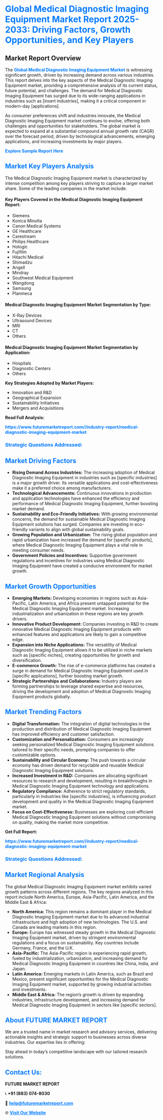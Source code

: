 <h1 style="color: #007BFF;">Global Medical Diagnostic Imaging Equipment Market Report 2025-2033: Driving Factors, Growth Opportunities, and Key Players</h1>

<section id="overview">
<h2>Market Report Overview</h2>
<p>The <a href="https://www.futuremarketreport.com//industry-report/medical-diagnostic-imaging-equipment-market" style="color: #007BFF; text-decoration: none;"><strong>Global Medical Diagnostic Imaging Equipment Market</strong></a> is witnessing significant growth, driven by increasing demand across various industries. This report delves into the key aspects of the Medical Diagnostic Imaging Equipment market, providing a comprehensive analysis of its current status, future potential, and challenges. The demand for Medical Diagnostic Imaging Equipment has surged due to its wide-ranging applications in industries such as [insert industries], making it a critical component in modern-day [applications].</p>
<p>As consumer preferences shift and industries innovate, the Medical Diagnostic Imaging Equipment market continues to evolve, offering both challenges and opportunities for stakeholders. The global market is expected to expand at a substantial compound annual growth rate (CAGR) over the forecast period, driven by technological advancements, emerging applications, and increasing investments by major players.</p>
</section>

<section id="overview">
<p><a href="https://www.futuremarketreport.com//request-sample/reportId=78879" style="color: #007BFF; text-decoration: none;"><strong>Explore Sample Report Here</strong></a></p>
</section>

<section id="key-players">
<h2 style="color: #007BFF;">Market Key Players Analysis</h2>
<p>The Medical Diagnostic Imaging Equipment market is characterized by intense competition among key players striving to capture a larger market share. Some of the leading companies in the market include:</p>
<h4>Key Players Covered in the Medical Diagnostic Imaging Equipment Report:</h4>
<ul><li>Siemens</li><li>Konica Minolta</li><li>Canon Medical Systems</li><li>GE Healthcare</li><li>Carestream</li><li>Philips Healthcare</li><li>Hologic</li><li>Fujifilm</li><li>Hitachi Medical</li><li>Shimadzu</li><li>Angell</li><li>Mindray</li><li>Southwest Medical Equipment</li><li>Wangdong</li><li>Samsung</li><li>Planmeca</li></ul>
<h4>Medical Diagnostic Imaging Equipment Market Segmentation by Type:</h4>
<ul><li>X-Ray Devices</li><li>Ultrasound Devices</li><li>MRI</li><li>CT</li><li>Others</li></ul>

<h4>Medical Diagnostic Imaging Equipment Market Segmentation by Application:</h4>
<ul><li>Hospitals</li><li>Diagnostic Centers</li><li>Others</li></ul>
<p><strong>Key Strategies Adopted by Market Players:</strong></p>
<ul>
<li>Innovation and R&D</li>
<li>Geographical Expansion</li>
<li>Sustainability Initiatives</li>
<li>Mergers and Acquisitions</li>
</ul>
</section>

<section>
<p><strong>Read Full Analysis: </strong></p><a href="https://www.futuremarketreport.com//industry-report/medical-diagnostic-imaging-equipment-market" style="color: #007BFF; text-decoration: none;"><strong>https://www.futuremarketreport.com//industry-report/medical-diagnostic-imaging-equipment-market</strong></a>
<h3 style="color: #007BFF;">Strategic Questions Addressed:</h3>
</section>

<section id="driving-factors">
<h2 style="color: #007BFF;">Market Driving Factors</h2>
<ul>
<li><strong>Rising Demand Across Industries:</strong> The increasing adoption of Medical Diagnostic Imaging Equipment in industries such as [specific industries] is a major growth driver. Its versatile applications and cost-effectiveness make it a preferred choice among manufacturers.</li>
<li><strong>Technological Advancements:</strong> Continuous innovations in production and application technologies have enhanced the efficiency and performance of Medical Diagnostic Imaging Equipment, further boosting market demand.</li>
<li><strong>Sustainability and Eco-Friendly Initiatives:</strong> With growing environmental concerns, the demand for sustainable Medical Diagnostic Imaging Equipment solutions has surged. Companies are investing in eco-friendly variants to align with global sustainability goals.</li>
<li><strong>Growing Population and Urbanization:</strong> The rising global population and rapid urbanization have increased the demand for [specific products], where Medical Diagnostic Imaging Equipment plays a vital role in meeting consumer needs.</li>
<li><strong>Government Policies and Incentives:</strong> Supportive government regulations and incentives for industries using Medical Diagnostic Imaging Equipment have created a conducive environment for market growth.</li>
</ul>
</section>

<section id="growth-opportunities">
<h2 style="color: #007BFF;">Market Growth Opportunities</h2>
<ul>
<li><strong>Emerging Markets:</strong> Developing economies in regions such as Asia-Pacific, Latin America, and Africa present untapped potential for the Medical Diagnostic Imaging Equipment market. Increasing industrialization and urbanization in these regions are key growth drivers.</li>
<li><strong>Innovative Product Development:</strong> Companies investing in R&D to create innovative Medical Diagnostic Imaging Equipment products with enhanced features and applications are likely to gain a competitive edge.</li>
<li><strong>Expansion into Niche Applications:</strong> The versatility of Medical Diagnostic Imaging Equipment allows it to be utilized in niche markets such as [specific niches], creating opportunities for growth and diversification.</li>
<li><strong>E-commerce Growth:</strong> The rise of e-commerce platforms has created a surge in demand for Medical Diagnostic Imaging Equipment used in [specific applications], further boosting market growth.</li>
<li><strong>Strategic Partnerships and Collaborations:</strong> Industry players are forming partnerships to leverage shared expertise and resources, driving the development and adoption of Medical Diagnostic Imaging Equipment products globally.</li>
</ul>
</section>

<section id="trending-factors">
<h2 style="color: #007BFF;">Market Trending Factors</h2>
<ul>
<li><strong>Digital Transformation:</strong> The integration of digital technologies in the production and distribution of Medical Diagnostic Imaging Equipment has improved efficiency and customer satisfaction.</li>
<li><strong>Customization and Personalization:</strong> Consumers are increasingly seeking personalized Medical Diagnostic Imaging Equipment solutions tailored to their specific needs, prompting companies to offer customizable options.</li>
<li><strong>Sustainability and Circular Economy:</strong> The push towards a circular economy has driven demand for recyclable and reusable Medical Diagnostic Imaging Equipment solutions.</li>
<li><strong>Increased Investment in R&D:</strong> Companies are allocating significant resources to research and development, resulting in breakthroughs in Medical Diagnostic Imaging Equipment technology and applications.</li>
<li><strong>Regulatory Compliance:</strong> Adherence to strict regulatory standards, particularly in industries like [specific industries], is influencing product development and quality in the Medical Diagnostic Imaging Equipment market.</li>
<li><strong>Focus on Cost-Effectiveness:</strong> Businesses are exploring cost-efficient Medical Diagnostic Imaging Equipment solutions without compromising on quality, making the market more competitive.</li>
</ul>
</section>

<section>
<p><strong>Get Full Report: </strong></p><a href="https://www.futuremarketreport.com//industry-report/medical-diagnostic-imaging-equipment-market" style="color: #007BFF; text-decoration: none;"><strong>https://www.futuremarketreport.com//industry-report/medical-diagnostic-imaging-equipment-market</strong></a>
<h3 style="color: #007BFF;">Strategic Questions Addressed:</h3>
</section>


<section id="regional-analysis">
<h2 style="color: #007BFF;">Market Regional Analysis</h2>
<p>The global Medical Diagnostic Imaging Equipment market exhibits varied growth patterns across different regions. The key regions analyzed in this report include North America, Europe, Asia-Pacific, Latin America, and the Middle East & Africa:</p>
<ul>
<li><strong>North America:</strong> This region remains a dominant player in the Medical Diagnostic Imaging Equipment market due to its advanced industrial infrastructure and high adoption of new technologies. The U.S. and Canada are leading markets in this region.</li>
<li><strong>Europe:</strong> Europe has witnessed steady growth in the Medical Diagnostic Imaging Equipment market, driven by stringent environmental regulations and a focus on sustainability. Key countries include Germany, France, and the U.K.</li>
<li><strong>Asia-Pacific:</strong> The Asia-Pacific region is experiencing rapid growth, fueled by industrialization, urbanization, and increasing demand for Medical Diagnostic Imaging Equipment in countries like China, India, and Japan.</li>
<li><strong>Latin America:</strong> Emerging markets in Latin America, such as Brazil and Mexico, present significant opportunities for the Medical Diagnostic Imaging Equipment market, supported by growing industrial activities and investments.</li>
<li><strong>Middle East & Africa:</strong> The region’s growth is driven by expanding industries, infrastructure development, and increasing demand for Medical Diagnostic Imaging Equipment in sectors like [specific sectors].</li>
</ul>
</section>

<footer>
<h2 style="color: #007BFF;">About FUTURE MARKET REPORT</h2>
<p>We are a trusted name in market research and advisory services, delivering actionable insights and strategic support to businesses across diverse industries. Our expertise lies in offering:</p>

<p>Stay ahead in today’s competitive landscape with our tailored research solutions.</p>

<h2 style="color: #007BFF;">Contact Us:</h2>
<p><strong>FUTURE MARKET REPORT</strong></p>
<p>📞 <strong>+91 (883) 074-8030</strong></p>
<p>📧 <strong><a href="mailto:help@futuremarketreport.com" style="color: #007BFF;">help@futuremarketreport.com</a></strong></p>
<p>🌐 <strong><a href="https://www.futuremarketreport.com/" style="color: #007BFF;">Visit Our Website</a></strong></p>
</footer>